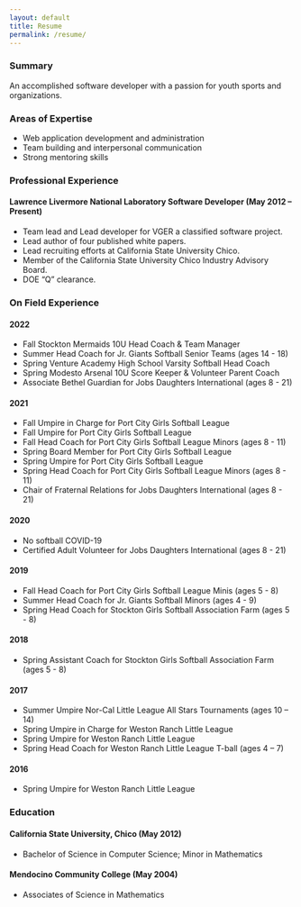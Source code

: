 ```yaml
---
layout: default
title: Resume
permalink: /resume/
---
```



### Summary
An accomplished software developer with a passion for youth sports and organizations.

### Areas of Expertise
* Web application development and administration
* Team building and interpersonal communication
* Strong mentoring skills

### Professional Experience
#### Lawrence Livermore National Laboratory Software Developer (May 2012 – Present)
* Team lead and Lead developer for VGER a classified software project.
* Lead author of four published white papers.
* Lead recruiting efforts at California State University Chico.
* Member of the California State University Chico Industry Advisory Board.
* DOE “Q” clearance.

### On Field Experience
#### 2022
* Fall Stockton Mermaids 10U Head Coach & Team Manager
* Summer Head Coach for Jr. Giants Softball Senior Teams (ages 14 - 18)
* Spring Venture Academy High School Varsity Softball Head Coach
* Spring Modesto Arsenal 10U Score Keeper & Volunteer Parent Coach 
* Associate Bethel Guardian for Jobs Daughters International (ages 8 - 21)
#### 2021
* Fall Umpire in Charge for Port City Girls Softball League
* Fall Umpire for Port City Girls Softball League
* Fall Head Coach for Port City Girls Softball League Minors (ages 8 - 11)
* Spring Board Member for Port City Girls Softball League
* Spring Umpire for Port City Girls Softball League
* Spring Head Coach for Port City Girls Softball League Minors (ages 8 - 11)
* Chair of Fraternal Relations for Jobs Daughters International (ages 8 - 21)
#### 2020
* No softball COVID-19
* Certified Adult Volunteer for Jobs Daughters International (ages 8 - 21)
#### 2019
* Fall Head Coach for Port City Girls Softball League Minis (ages 5 - 8)
* Summer Head Coach for Jr. Giants Softball Minors (ages 4 - 9)
* Spring Head Coach for Stockton Girls Softball Association Farm (ages 5 - 8)
#### 2018
* Spring Assistant Coach for Stockton Girls Softball Association Farm (ages 5 - 8)
#### 2017
* Summer Umpire Nor-Cal Little League All Stars Tournaments (ages 10 – 14)
* Spring Umpire in Charge for Weston Ranch Little League 
* Spring Umpire for Weston Ranch Little League
* Spring Head Coach for Weston Ranch Little League T-ball (ages 4 – 7)
#### 2016
* Spring Umpire for Weston Ranch Little League

### Education
#### California State University, Chico (May 2012)
* Bachelor of Science in Computer Science; Minor in Mathematics

#### Mendocino Community College (May 2004)
* Associates of Science in Mathematics